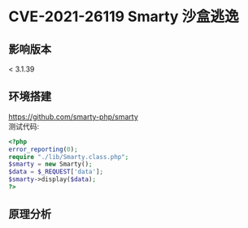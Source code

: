# CVE-2021-26119 Smarty 沙盒逃逸

## 影响版本
< 3.1.39
## 环境搭建
https://github.com/smarty-php/smarty  
测试代码:
```php
<?php
error_reporting(0);
require "./lib/Smarty.class.php";
$smarty = new Smarty();
$data = $_REQUEST['data'];
$smarty->display($data);
?>
```
## 原理分析
